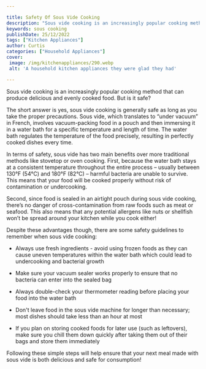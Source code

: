 ```yaml
---

title: Safety Of Sous Vide Cooking
description: "Sous vide cooking is an increasingly popular cooking method that can produce delicious and evenly cooked food. But is it safe?...learn more"
keywords: sous cooking
publishDate: 25/12/2022
tags: ["Kitchen Appliances"]
author: Curtis
categories: ["Household Appliances"]
cover: 
 image: /img/kitchenappliances/290.webp
 alt: 'A household kitchen appliances they were glad they had'

---
```


Sous vide cooking is an increasingly popular cooking method that can produce delicious and evenly cooked food. But is it safe? 

The short answer is yes, sous vide cooking is generally safe as long as you take the proper precautions. Sous vide, which translates to “under vacuum” in French, involves vacuum-packing food in a pouch and then immersing it in a water bath for a specific temperature and length of time. The water bath regulates the temperature of the food precisely, resulting in perfectly cooked dishes every time. 

In terms of safety, sous vide has two main benefits over more traditional methods like stovetop or oven cooking. First, because the water bath stays at a consistent temperature throughout the entire process – usually between 130°F (54°C) and 180°F (82°C) – harmful bacteria are unable to survive. This means that your food will be cooked properly without risk of contamination or undercooking. 

Second, since food is sealed in an airtight pouch during sous vide cooking, there’s no danger of cross-contamination from raw foods such as meat or seafood. This also means that any potential allergens like nuts or shellfish won’t be spread around your kitchen while you cook either! 

Despite these advantages though, there are some safety guidelines to remember when sous vide cooking: 

 - Always use fresh ingredients - avoid using frozen foods as they can cause uneven temperatures within the water bath which could lead to undercooking and bacterial growth

 - Make sure your vacuum sealer works properly to ensure that no bacteria can enter into the sealed bag

 - Always double-check your thermometer reading before placing your food into the water bath

 - Don't leave food in the sous vide machine for longer than necessary; most dishes should take less than an hour at most

 - If you plan on storing cooked foods for later use (such as leftovers), make sure you chill them down quickly after taking them out of their bags and store them immediately

Following these simple steps will help ensure that your next meal made with sous vide is both delicious and safe for consumption!
